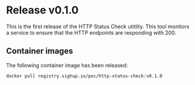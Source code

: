 # Release v0.1.0

This is the first release of the HTTP Status Check utitlity. This
tool monitors a service to ensure that the HTTP endpoints are responding
with 200.

## Container images

The following container image has been released:

```bash
docker pull registry.sighup.io/poc/http-status-check:v0.1.0
```
